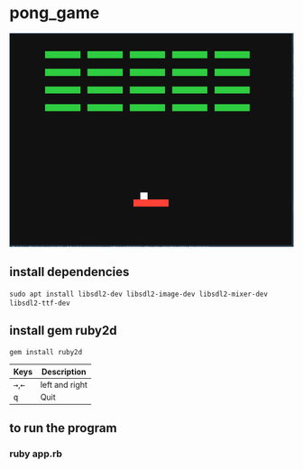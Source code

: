 # pong_game


![The result](pong.png)

## install dependencies

```
sudo apt install libsdl2-dev libsdl2-image-dev libsdl2-mixer-dev libsdl2-ttf-dev
```

## install gem ruby2d

```
gem install ruby2d
```

|Keys|Description|
|---|---|
|<Kbd>&#x2192;</Kbd>,<kbd>&#x2190;</kbd>|left and right|
|<kbd>q</kbd>|Quit|


## to run the program 

### ruby app.rb
